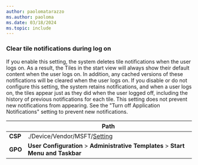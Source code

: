 ```yaml
---
author: paolomatarazzo
ms.author: paoloma
ms.date: 03/18/2024
ms.topic: include
---
```


### Clear tile notifications during log on

If you enable this setting, the system deletes tile notifications when the user logs on. As a result, the Tiles in the start view will always show their default content when the user logs on. In addition, any cached versions of these notifications will be cleared when the user logs on. If you disable or do not configure this setting, the system retains notifications, and when a user logs on, the tiles appear just as they did when the user logged off, including the history of previous notifications for each tile. This setting does not prevent new notifications from appearing. See the "Turn off Application Notifications" setting to prevent new notifications.

|  | Path |
|--|--|
| **CSP** | ./Device/Vendor/MSFT/[Setting]() |
| **GPO** | **User Configuration** > **Administrative Templates** > **Start Menu and Taskbar** |
